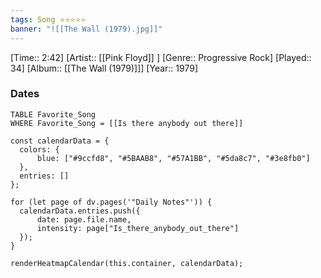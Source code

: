 ```yaml
---
tags: Song ⭐⭐⭐⭐⭐ 
banner: "![[The Wall (1979).jpg]]"
---
```

[Time:: 2:42]
[Artist:: [[Pink Floyd]] ]
[Genre:: Progressive Rock]
[Played:: 34]
[Album:: [[The Wall (1979)]]]
[Year:: 1979]
### Dates
````dataview
TABLE Favorite_Song
WHERE Favorite_Song = [[Is there anybody out there]]
````

  ```dataviewjs
const calendarData = { 
	colors: { 
		blue: ["#9ccfd8", "#5BAAB8", "#57A1BB", "#5da8c7", "#3e8fb0"] 
	}, 
	entries: [] 
}; 

for (let page of dv.pages('"Daily Notes"')) { 
	calendarData.entries.push({ 
		date: page.file.name, 
		intensity: page["Is_there_anybody_out_there"]
	}); 
} 

renderHeatmapCalendar(this.container, calendarData);
```
